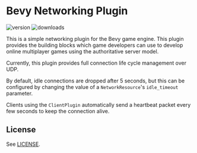# Bevy Networking Plugin

![version](https://img.shields.io/crates/v/bevy_simple_networking)
![downloads](https://img.shields.io/crates/d/bevy_simple_networking)

This is a simple networking plugin for the Bevy game engine. This plugin
provides the building blocks which game developers can use to develop online
multiplayer games using the authoritative server model.

Currently, this plugin provides full connection life cycle management over UDP.

By default, idle connections are dropped after 5 seconds, but this can be
configured by changing the value of a `NetworkResource`'s `idle_timeout`
parameter.

Clients using the `ClientPlugin` automatically send a heartbeat packet every few
seconds to keep the connection alive.

## License

See [LICENSE](LICENSE).
